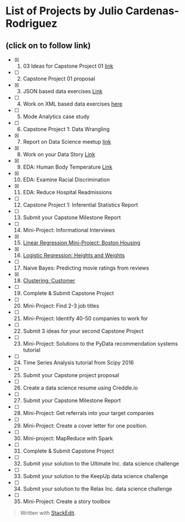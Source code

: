 List of Projects by Julio Cardenas-Rodriguez
============================================
(click on to follow link)
-------------------------
- [x] 1. 03 Ideas for Capstone Project 01 [link](https://github.com/jdatascientist/SpringBoard/tree/master/Projects/01_Ideas_Capstone_01)
- [ ] 2. Capstone Project 01 proposal
- [x] 3. JSON based data exercises [Link](https://github.com/jdatascientist/SpringBoard/tree/master/Projects/03_Jason)
- [ ] 4. Work on XML based data exercises [here](https://github.com/jdatascientist/SpringBoard/tree/master/Projects/04_Xml)
- [ ] 5. Mode Analytics case study
- [ ] 6. Capstone Project 1: Data Wrangling
- [x] 7. Report on Data Science meetup [link](https://github.com/JCardenasRdz/SpringBoard/blob/master/Projects/07_Meet_Up_Report/07_Meet_Up_Report.md)
- [x] 8. Work on your Data Story [Link](https://github.com/JCardenasRdz/SpringBoard/blob/master/Projects/08_Work_on_your_Data_Story/08_Work_on_your_Data_Story.ipynb)
- [x] 9. EDA: Human Body Temperature [Link](https://github.com/jdatascientist/SpringBoard/tree/master/Projects/09_EDA_Human_Body_Temperature)
- [x] 10. EDA: Examine Racial Discrimination
- [x] 11. EDA: Reduce Hospital Readmissions
- [ ] 12. Capstone Project 1: Inferential Statistics Report
- [ ] 13. Submit your Capstone Milestone Report
- [ ] 14. Mini-Project: Informational Interviews
- [x] 15. [Linear Regression Mini-Project: Boston Housing](https://github.com/jdatascientist/SpringBoard/tree/master/Projects/15_Linear_Regression)
- [x] 16. [Logistic Regression: Heights and Weights](https://github.com/JCardenasRdz/SpringBoard/blob/master/Projects/16_Logistic_Regression/Mini_Project_Logistic_Regression_Solution.ipynb)
- [ ] 17. Naive Bayes: Predicting movie ratings from reviews
- [x] 18. [Clustering: Customer](https://github.com/jdatascientist/SpringBoard/tree/master/Projects/18_Clustering)
- [ ] 19. Complete & Submit Capstone Project
- [ ] 20. Mini-Project: Find 2-3 job titles
- [ ] 21. Mini-Project: Identify 40-50 companies to work for
- [ ] 22. Submit 3 ideas for your second Capstone Project
- [ ] 23. Mini-Project: Solutions to the PyData recommendation systems tutorial
- [ ] 24. Time Series Analysis tutorial from Scipy 2016
- [ ] 25. Submit your Capstone project proposal
- [ ] 26. Create a data science resume using Creddle.io
- [ ] 27. Submit your Capstone Milestone Report
- [ ] 28. Mini-Project: Get referrals into your target companies
- [ ] 29. Mini-Project: Create a cover letter for one position.
- [ ] 30. Mini-project: MapReduce with Spark
- [ ] 31. Complete & Submit Capstone Project
- [ ] 32. Submit your solution to the Ultimate Inc. data science challenge
- [ ] 33. Submit your solution to the KeepUp data science challenge
- [ ] 34. Submit your solution to the Relax Inc. data science challenge
- [ ] 35. Mini-Project: Create a story toolbox

> Written with [StackEdit](https://stackedit.io/).
